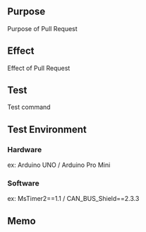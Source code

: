 ## Purpose
Purpose of Pull Request

## Effect
Effect of Pull Request

## Test
Test command

## Test Environment
### Hardware
ex: Arduino UNO / Arduino Pro Mini
### Software
ex: MsTimer2==1.1 / CAN_BUS_Shield==2.3.3

## Memo
